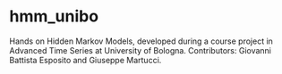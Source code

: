 # hmm_unibo
Hands on Hidden Markov Models, developed during a course project in Advanced Time Series at University of Bologna. Contributors: Giovanni Battista Esposito and Giuseppe Martucci.
